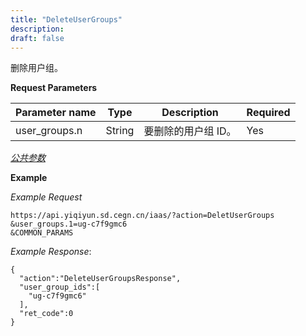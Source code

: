 ```yaml
---
title: "DeleteUserGroups"
description: 
draft: false
---
```




删除用户组。

**Request Parameters**

| Parameter name | Type | Description | Required |
| --- | --- | --- | --- |
| user_groups.n | String | 要删除的用户组 ID。 | Yes |

[_公共参数_](../../../parameters/)

**Example**

_Example Request_

```
https://api.yiqiyun.sd.cegn.cn/iaas/?action=DeletUserGroups
&user_groups.1=ug-c7f9gmc6
&COMMON_PARAMS
```

_Example Response_:

```
{
  "action":"DeleteUserGroupsResponse",
  "user_group_ids":[
    "ug-c7f9gmc6"
  ],
  "ret_code":0
}
```
